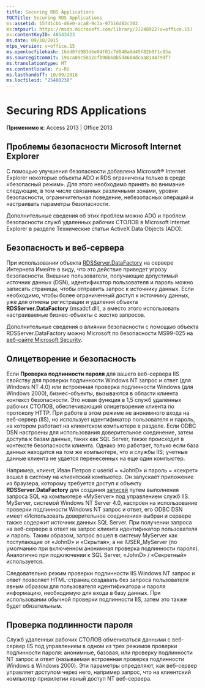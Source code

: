 ```yaml
---
title: Securing RDS Applications
TOCTitle: Securing RDS Applications
ms:assetid: 15f41cbb-d6e0-aca8-9c3a-97516d82c302
ms:mtpsurl: https://msdn.microsoft.com/library/JJ248922(v=office.15)
ms:contentKeyID: 48543423
ms.date: 09/18/2015
mtps_version: v=office.15
ms.openlocfilehash: 16dd0fd983d6e04f01c7d848a8d45f82b0f1c85a
ms.sourcegitcommit: 19aca09c5812cfb98b68b5d4604dcaa814479df7
ms.translationtype: MT
ms.contentlocale: ru-RU
ms.lasthandoff: 10/09/2018
ms.locfileid: "25480238"
---
```

# <a name="securing-rds-applications"></a>Securing RDS Applications

**Применимо к**: Access 2013 | Office 2013

## <a name="microsoft-internet-explorer-security-issues"></a>Проблемы безопасности Microsoft Internet Explorer

С помощью улучшения безопасности добавлена Microsoft® Internet Explorer некоторые объекты ADO и RDS ограничены только в среде «безопасный режим». Для этого необходимо принять во внимание следующие, в том числе связанных различными зонами, уровни безопасности, ограничительная поведение, небезопасных операций и настраивать параметры безопасности.

Дополнительные сведения об этих проблем можно ADO и проблем безопасности служб удаленных рабочих СТОЛОВ в Microsoft Internet Explorer в разделе Технические статьи ActiveX Data Objects (ADO).

## <a name="security-and-your-web-server"></a>Безопасность и веб-сервера

При использовании объекта [RDSServer.DataFactory](datafactory-object-rdsserver.md) на сервере Интернета Имейте в виду, что это действие приведет угрозу безопасности. Внешние пользователи, получающие допустимый источник данных (DSN), идентификатор пользователя и пароль можно записать страницы, чтобы отправить запрос к источнику данных. Если необходимо, чтобы более ограниченный доступ к источнику данных, уже для отмены регистрации и удаления объекта **RDSServer.DataFactory** (msadcf.dll), а вместо этого использовать настраиваемые бизнес-объекты с жестко запросов.

Дополнительные сведения о влиянии безопасности с помощью объекта RDSServer.DataFactory можно Microsoft по безопасности MS99-025 на [веб-сайте Microsoft Security](https://www.microsoft.com/en-us/security/default.aspx).

## <a name="client-impersonation-and-security"></a>Олицетворение и безопасность

Если **Проверка подлинности пароля** для вашего веб-сервера IIS свойству для проверки подлинности Windows NT запрос и ответ (для Windows NT 4.0) или встроенная проверка подлинности Windows (для Windows 2000), бизнес-объекты, вызываются в области клиента контекст безопасности. Это новая функция в 1,5 служб удаленных рабочих СТОЛОВ, обеспечивающий олицетворение клиента по протоколу HTTP. При работе в этом режиме не анонимного входа на веб-сервер (IIS), но использует идентификатор пользователя и пароль, на котором работает на клиентском компьютере в разделе. Если ODBC DSN настроены для использования доверительное соединение, затем доступа к базам данных, таких как SQL Server, также происходит в контексте безопасности клиента. Однако это работает, только если база данных находится на том же компьютере, что и службы IIS; учетные данные клиента не удается перенесенных на еще один компьютер.

Например, клиент, Иван Петров с userid = «JohnD» и пароль = «секрет» вошел в систему на клиентский компьютер. Он запускает приложение из браузера, которому требуется доступ к объекту **RDSServer.DataFactory** для создания [записей](recordset-object-ado.md) путем выполнения запроса SQL на компьютере «MyServer» под управлением служб IIS. MyServer, системой Windows NT Server 4.0, настроен на использование проверки подлинности Windows NT запрос и ответ, его ODBC DSN имеет «Использовать доверительное соединение» выбран и сервере также содержит источник данных SQL Server. При получении запроса на веб-сервере в ответ на запрос клиента идентификатор пользователя и пароль. Таким образом, запрос вошел в систему MyServer как поступающие от «JohnD» и «Скрытая», а не IUSER\_MyServer (по умолчанию при включенном анонимная проверка подлинности пароля). Аналогично при подключении к SQL Server, «JohnD» / «Секретный» используется.

Следовательно режим проверки подлинности IIS Windows NT запрос и ответ позволяет HTML-страниц создавать без запроса пользователя явным образом для пользователя идентификатора и пароля информацию, необходимую для входа в базу данных. При использовании обычной проверки подлинности IIS, затем это также будет обязательным.

## <a name="password-authentication"></a>Проверка подлинности пароля

Служб удаленных рабочих СТОЛОВ обмениваться данными с веб-сервер IIS под управлением в одном из трех режимов проверки подлинности пароля: анонимные, базовая, или проверку подлинности NT запрос и ответ (называемая встроенная проверка подлинности Windows в Windows 2000). Эти параметры определяют, как веб-сервер управляет доступом через него, например запрос, что на клиентский компьютер привилегии явный доступ NT веб-сервера.

